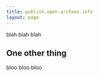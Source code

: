 ```yaml
---
title: publish.open-archaeo.info
layout: page
---
```


blah blah blah

## One other thing

bloo bloo bloo

